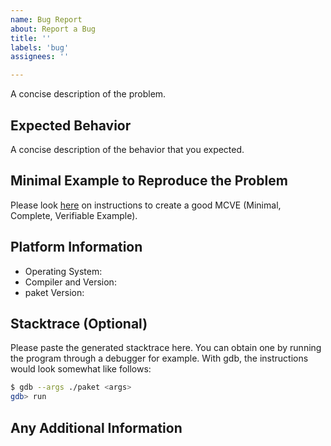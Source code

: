 ```yaml
---
name: Bug Report
about: Report a Bug
title: ''
labels: 'bug'
assignees: ''

---
```


A concise description of the problem.

## Expected Behavior
A concise description of the behavior that you expected.

## Minimal Example to Reproduce the Problem
Please look [here](https://orgpaket.github.io/contributing/bug_report/mcve)
on instructions to create a good MCVE (Minimal, Complete, Verifiable Example).

## Platform Information
- Operating System:
- Compiler and Version:
- paket Version:


## Stacktrace (Optional)
Please paste the generated stacktrace here. You can obtain one by running the
program through a debugger for example. With gdb, the instructions would look
somewhat like follows:

```bash
$ gdb --args ./paket <args>
gdb> run
```

## Any Additional Information


